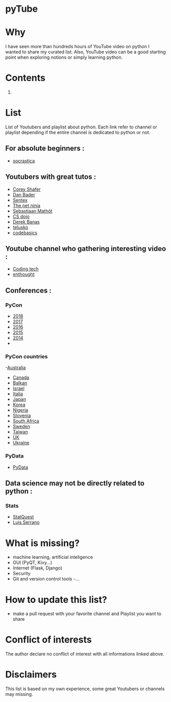 # pyTube

# Why 

I have seen more than hundreds hours of YouTube video on python I wanted to share my curated list. Also, YouTube video can be a good starting point when exploring notions or simply learning python.

# Contents

1. 

# List 

List of Youtubers and playlist about python. Each link refer to channel or playlist depending if the entire channel is dedicated to python or not.

## For absolute beginners :

- [socrastica](https://www.youtube.com/playlist?list=PLi01XoE8jYohWFPpC17Z-wWhPOSuh8Er-)

## Youtubers with great tutos :

- [Corey Shafer](https://www.youtube.com/user/schafer5) 
- [Dan Bader](https://www.youtube.com/channel/UCI0vQvr9aFn27yR6Ej6n5UA) 
- [Sentex](https://www.youtube.com/user/sentdex) 
- [The net ninja](https://www.youtube.com/playlist?list=PL4cUxeGkcC9idu6GZ8EU_5B6WpKTdYZbK)
- [Sebastiaan Mathôt](https://www.youtube.com/user/ceebassmusic)
- [CS dojo](https://www.youtube.com/playlist?list=PLBZBJbE_rGRWeh5mIBhD-hhDwSEDxogDg)
- [Derek Banas](https://www.youtube.com/playlist?list=PLGLfVvz_LVvTn3cK5e6LjhgGiSeVlIRwt) 
- [telusko](https://www.youtube.com/playlist?list=PLsyeobzWxl7poL9JTVyndKe62ieoN-MZ3) 
- [codebasics](https://www.youtube.com/channel/UCh9nVJoWXmFb7sLApWGcLPQ) 

## Youtube channel who gathering interesting video :

- [Coding tech](https://www.youtube.com/channel/UCtxCXg-UvSnTKPOzLH4wJaQ)
- [enthought](https://www.youtube.com/user/EnthoughtMedia) 

## Conferences :

### PyCon

- [2018](https://www.youtube.com/channel/UCsX05-2sVSH7Nx3zuk3NYuQ) 
 - [2017](https://www.youtube.com/channel/UCrJhliKNQ8g0qoE_zvL8eVg)
- [2016](https://www.youtube.com/channel/UCwTD5zJbsQGJN75MwbykYNw)
- [2015](https://www.youtube.com/channel/UCgxzjK6GuOHVKR_08TT4hJQ) 
- [2014](https://www.youtube.com/user/PyCon2014)
- 

### PyCon countries

-[Australia](https://www.youtube.com/user/PyConAU) 
- [Canada](https://www.youtube.com/channel/UCclkPrurwUP_ajqi3vDTNDg)
- [Balkan](https://www.youtube.com/channel/UC4Zfal_sduHM2sIT5Mm9cJA) 
- [Israel](https://www.youtube.com/channel/UC-SbPEAZ4Ik2cowdR_Wyfag) 
- [Italia](https://www.youtube.com/user/pyconitalia) 
- [Japan](https://www.youtube.com/user/PyConJP) 
- [Korea](https://www.youtube.com/channel/UC26x6D5xpKx6io4ShfXa_Ow) 
- [Nigeria](https://www.youtube.com/channel/UCXq7L06VgQ04xFHFG_qFh5A) 
- [Slovenia](https://www.youtube.com/channel/UC8Tzn82aG4zdvtqlrfsLgSA)
- [South Africa](https://www.youtube.com/channel/UCu-El65PtQm46aSbXkzykYQ) 
- [Sweden](https://www.youtube.com/channel/UCH_2cuWzFMyCPvm75lJJ6wg) 
- [Taiwan](https://www.youtube.com/channel/UCHLnNgRnfGYDzPCCH8qGbQw) 
- [UK](https://www.youtube.com/channel/UChA9XP_feY1-1oSy2L7acog)
- [Ukraine](https://www.youtube.com/channel/UCJ2lwx-pNVF_EoWlHAmNNtQ)


### PyData

- [PyData](https://www.youtube.com/user/PyDataTV) 


## Data science may not be directly related to python :

### Stats

- [StatQuest](https://www.youtube.com/user/joshstarmer) 
- [Luis Serrano](https://www.youtube.com/channel/UCgBncpylJ1kiVaPyP-PZauQ) 

# What is missing? 

- machine learning, artificial inteligence
- GUI (PyQT, Kivy...) 
- Internet (Flask, Django) 
- Security 
- Git and version control tools
-... 

# How to update this list? 

- make a pull request with your favorite channel and Playlist you want to share 

# Conflict of interests

The author declare no conflict of interest with all informations linked above.

# Disclaimers

This list is based on my own experience, some great Youtubers or channels may missing. 
